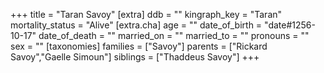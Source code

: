+++
title = "Taran Savoy"
[extra]
ddb = ""
kingraph_key = "Taran"
mortality_status = "Alive"
[extra.cha]
age = ""
date_of_birth = "date#1256-10-17"
date_of_death = ""
married_on = ""
married_to = ""
pronouns = ""
sex = ""
[taxonomies]
families = ["Savoy"]
parents = ["Rickard Savoy","Gaelle Simoun"]
siblings = ["Thaddeus Savoy"]
+++

